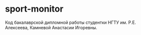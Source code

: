 # sport-monitor
Код бакалаврской дипломной работы студентки НГТУ им. Р.Е. Алексеева, Камневой Анастасии Игоревны.
